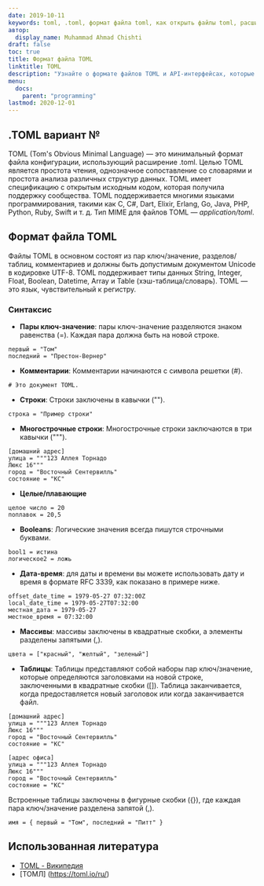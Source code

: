 ```yaml
---
date: 2019-10-11
keywords: toml, .toml, формат файла toml, как открыть файлы toml, расширение .toml, расширение toml
автор:
  display_name: Muhammad Ahmad Chishti
draft: false
toc: true
title: Формат файла TOML
linktitle: TOML
description: "Узнайте о формате файлов TOML и API-интерфейсах, которые могут создавать и открывать файлы TOML."
menu:
  docs:
    parent: "programming"
lastmod: 2020-12-01
---
```


## .TOML вариант № ##

TOML (Tom's Obvious Minimal Language) — это минимальный формат файла конфигурации, использующий расширение .toml. Целью TOML является простота чтения, однозначное сопоставление со словарями и простота анализа различных структур данных. TOML имеет спецификацию с открытым исходным кодом, которая получила поддержку сообщества. TOML поддерживается многими языками программирования, такими как C, C#, Dart, Elixir, Erlang, Go, Java, PHP, Python, Ruby, Swift и т. д. Тип MIME для файлов TOML — *application/toml*.


## Формат файла TOML ##

Файлы TOML в основном состоят из пар ключ/значение, разделов/таблиц, комментариев и должны быть допустимым документом Unicode в кодировке UTF-8. TOML поддерживает типы данных String, Integer, Float, Boolean, Datetime, Array и Table (хэш-таблица/словарь). TOML — это язык, чувствительный к регистру.

### Синтаксис ###

- **Пары ключ-значение**: пары ключ-значение разделяются знаком равенства (=). Каждая пара должна быть на новой строке.

``` томл
первый = "Том"
последний = "Престон-Вернер"
```

- **Комментарии**: Комментарии начинаются с символа решетки (#).

``` томл
# Это документ TOML.
```

- **Строки**: Строки заключены в кавычки ("").

``` томл
строка = "Пример строки"
```

- **Многострочные строки**: Многострочные строки заключаются в три кавычки (""").

``` томл
[домашний адрес]
улица = """123 Аллея Торнадо
Люкс 16"""
город = "Восточный Сентервилль"
состояние = "КС"
```

- **Целые/плавающие**

``` томл
целое число = 20
поплавок = 20,5
```

- **Booleans**: Логические значения всегда пишутся строчными буквами.

``` томл
bool1 = истина
логическое2 = ложь
```

- **Дата-время**: для даты и времени вы можете использовать дату и время в формате RFC 3339, как показано в примере ниже.

``` томл
offset_date_time = 1979-05-27 07:32:00Z
local_date_time = 1979-05-27T07:32:00
местная_дата = 1979-05-27
местное_время = 07:32:00
```

- **Массивы**: массивы заключены в квадратные скобки, а элементы разделены запятыми (,).

``` томл
цвета = ["красный", "желтый", "зеленый"]
```

- **Таблицы**: Таблицы представляют собой наборы пар ключ/значение, которые определяются заголовками на новой строке, заключенными в квадратные скобки ([]). Таблица заканчивается, когда предоставляется новый заголовок или когда заканчивается файл.

``` томл
[домашний адрес]
улица = """123 Аллея Торнадо
Люкс 16"""
город = "Восточный Сентервилль"
состояние = "КС"

[адрес офиса]
улица = """123 Аллея Торнадо
Люкс 16"""
город = "Восточный Сентервилль"
состояние = "КС"
```

Встроенные таблицы заключены в фигурные скобки ({}), где каждая пара ключ/значение разделена запятой (,).

``` томл
имя = { первый = "Том", последний = "Питт" }
```

## Использованная литература ##

- [TOML - Википедия](https://en.wikipedia.org/wiki/TOML)
- [ТОМЛ] (https://toml.io/ru/)

